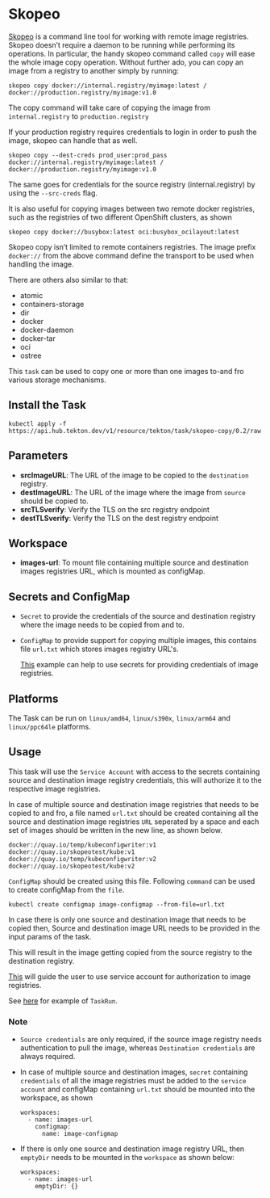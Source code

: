 # Skopeo


[Skopeo](https://github.com/containers/skopeo) is a command line tool for working with remote image registries. Skopeo doesn’t require a daemon to be running while performing its operations. In particular, the handy skopeo command called `copy` will ease the whole image copy operation. Without further ado, you can copy an image from a registry to another simply by running:
```
skopeo copy docker://internal.registry/myimage:latest /
docker://production.registry/myimage:v1.0
```
The copy command will take care of copying the image from `internal.registry` to `production.registry`

If your production registry requires credentials to login in order to push the image, skopeo can handle that as well.

```
skopeo copy --dest-creds prod_user:prod_pass docker://internal.registry/myimage:latest /
docker://production.registry/myimage:v1.0
```

The same goes for credentials for the source registry (internal.registry) by using the `--src-creds` flag.

It is also useful for copying images between two remote docker registries, such as the registries of two different OpenShift clusters, as shown
```
skopeo copy docker://busybox:latest oci:busybox_ocilayout:latest
```
Skopeo copy isn’t limited to remote containers registries. The image prefix `docker://` from the above command define the transport to be used when handling the image.

There are others also similar to that:

- atomic
- containers-storage
- dir
- docker
- docker-daemon
- docker-tar
- oci
- ostree

This `task` can be used to copy one or more than one images to-and fro various storage mechanisms.

## Install the Task

```
kubectl apply -f https://api.hub.tekton.dev/v1/resource/tekton/task/skopeo-copy/0.2/raw
```

## Parameters

- **srcImageURL**: The URL of the image to be copied to the `destination` registry.
- **destImageURL**: The URL of the image where the image from `source` should be copied to.
- **srcTLSverify**: Verify the TLS on the src registry endpoint
- **destTLSverify**: Verify the TLS on the dest registry endpoint

## Workspace

- **images-url**: To mount file containing multiple source and destination images registries URL, which is mounted as configMap.


## Secrets and ConfigMap
* `Secret` to provide the credentials of the source and destination registry where the image needs to be copied from and to.
* `ConfigMap` to provide support for copying multiple images, this contains file `url.txt` which stores images registry URL's.

  [This](../0.2/samples/quay-secret.yaml) example can help to use secrets for providing credentials of image registries.

## Platforms

The Task can be run on `linux/amd64`, `linux/s390x`, `linux/arm64` and `linux/ppc64le` platforms.

## Usage

This task will use the `Service Account` with access to the secrets containing source and destination image registry credentials, this will authorize it to the respective image registries. 

In case of multiple source and destination image registries that needs to be copied to and fro, a file named `url.txt` should be created containing all the source and destination image registries `URL` seperated by a space and each set of images should be written in the new line, as shown below.

```
docker://quay.io/temp/kubeconfigwriter:v1 docker://quay.io/skopeotest/kube:v1
docker://quay.io/temp/kubeconfigwriter:v2 docker://quay.io/skopeotest/kube:v2
```

`ConfigMap` should be created using this file. Following `command` can be used to create configMap from the `file`.
```
kubectl create configmap image-configmap --from-file=url.txt
```
In case there is only one source and destination image that needs to be copied then, Source and destination image URL needs to be provided in the input params of the task.

This will result in the image getting copied from the source registry to the destination registry.


[This](../0.2/samples/serviceaccount.yaml) will guide the user to use service account for authorization to image registries.

See [here](../0.2/samples/run.yaml) for example of `TaskRun`.
### Note

- `Source credentials` are only required, if the source image registry needs authentication to pull the image, whereas `Destination credentials` are always required.

- In case of multiple source and destination images, `secret` containing `credentials` of all the image registries must be added to the `service account` and configMap containing `url.txt` should be mounted into the workspace, as shown
    ```
    workspaces:
      - name: images-url
        configmap:
          name: image-configmap
    ```


- If there is only one source and destination image registry URL, then `emptyDir` needs to be mounted in the `workspace` as shown below:

    ```
    workspaces:
      - name: images-url
        emptyDir: {}
    ```
